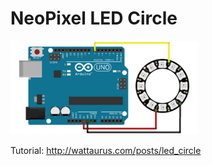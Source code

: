 # NeoPixel LED Circle

![Home](.image/led_circle.png)

Tutorial: http://wattaurus.com/posts/led_circle